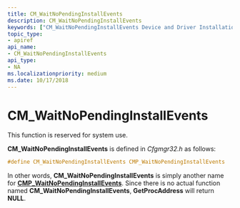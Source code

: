 ```yaml
---
title: CM_WaitNoPendingInstallEvents
description: CM_WaitNoPendingInstallEvents
keywords: ["CM_WaitNoPendingInstallEvents Device and Driver Installation"]
topic_type:
- apiref
api_name:
- CM_WaitNoPendingInstallEvents
api_type:
- NA
ms.localizationpriority: medium
ms.date: 10/17/2018
---
```


# CM_WaitNoPendingInstallEvents

This function is reserved for system use.

**CM_WaitNoPendingInstallEvents** is defined in *Cfgmgr32.h* as follows:

```c
#define CM_WaitNoPendingInstallEvents CMP_WaitNoPendingInstallEvents
```

In other words, **CM_WaitNoPendingInstallEvents** is simply another name for [**CMP_WaitNoPendingInstallEvents**](/windows/win32/api/cfgmgr32/nf-cfgmgr32-cm_waitnopendinginstallevents). Since there is no actual function named **CM_WaitNoPendingInstallEvents**, **GetProcAddress** will return **NULL**.
